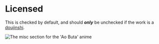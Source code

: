 # Licensed

This is checked by default, and should _**only**_ be unchecked if the work is a [doujinshi](../../../before-you-begin/media-specification/written-media-information/doujinshi.md).

![The misc section for the &apos;Ao Buta&apos; anime](https://github.com/AniList/Submission-Manual/tree/a75a145be94b07fe00ba94c797a3d65e0ee28116/.gitbook/assets/misc%20%281%29.png)

